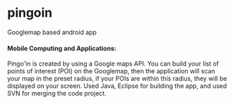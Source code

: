 # pingoin
Googlemap based android app
#### Mobile Computing and Applications: 
Pingo'in is created by using a Google maps API. You can build your list of points of interest (POI) on the Googlemap, then the application will scan your map in the preset radius, if your POIs are within this radius, they will be displayed on your screen. Used Java, Eclipse for building the app, and used SVN for merging the code project.
